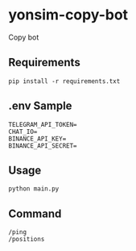 # yonsim-copy-bot

Copy bot

## Requirements

```
pip install -r requirements.txt
```

## .env Sample
```
TELEGRAM_API_TOKEN=
CHAT_IO=
BINANCE_API_KEY=
BINANCE_API_SECRET=
```

## Usage

```
python main.py
```

## Command

```
/ping
/positions
```
